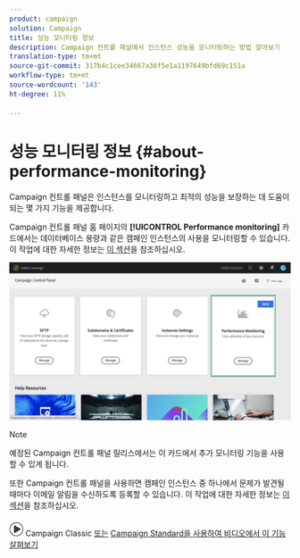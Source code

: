 ```yaml
---
product: campaign
solution: Campaign
title: 성능 모니터링 정보
description: Campaign 컨트롤 패널에서 인스턴스 성능을 모니터링하는 방법 알아보기
translation-type: tm+mt
source-git-commit: 317b4c1cee34667a36f5e1a1197649bfd69c151a
workflow-type: tm+mt
source-wordcount: '143'
ht-degree: 11%

---
```



# 성능 모니터링 정보 {#about-performance-monitoring}

Campaign 컨트롤 패널은 인스턴스를 모니터링하고 최적의 성능을 보장하는 데 도움이 되는 몇 가지 기능을 제공합니다.

Campaign 컨트롤 패널 홈 페이지의 **[!UICONTROL Performance monitoring]** 카드에서는 데이터베이스 용량과 같은 캠페인 인스턴스의 사용을 모니터링할 수 있습니다. 이 작업에 대한 자세한 정보는 [이 섹션](../../performance-monitoring/using/database-monitoring.md)을 참조하십시오.

![](assets/performance_card.png)

>[!NOTE]
>
>예정된 Campaign 컨트롤 패널 릴리스에서는 이 카드에서 추가 모니터링 기능을 사용할 수 있게 됩니다.

또한 Campaign 컨트롤 패널을 사용하면 캠페인 인스턴스 중 하나에서 문제가 발견될 때마다 이메일 알림을 수신하도록 등록할 수 있습니다. 이 작업에 대한 자세한 정보는 [이 섹션](../../performance-monitoring/using/email-alerting.md)을 참조하십시오.

![](assets/do-not-localize/how-to-video.png) Campaign Classic [또는](https://experienceleague.adobe.com/docs/campaign-classic-learn/control-panel/performance-monitoring/monitoring-databases.html?lang=en#performance-monitoring) [Campaign Standard을 사용하여 비디오에서 이 기능 살펴보기](https://experienceleague.adobe.com/docs/campaign-standard-learn/control-panel/performance-monitoring/monitoring-databases.html?lang=en#performance-monitoring)

